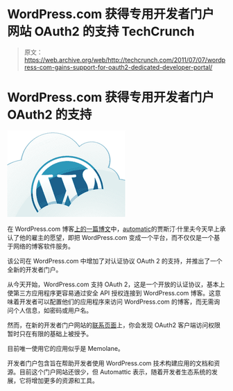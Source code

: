# WordPress.com 获得专用开发者门户网站 OAuth2 的支持 TechCrunch

> 原文：<https://web.archive.org/web/http://techcrunch.com/2011/07/07/wordpress-com-gains-support-for-oauth2-dedicated-developer-portal/>

# WordPress.com 获得专用开发者门户 OAuth2 的支持

![](img/842e20dd89663bbb776236bbf4b0db3e.png)

在 WordPress.com 博客[上的一篇博文](https://web.archive.org/web/20230203090830/http://en.blog.wordpress.com/2011/07/07/oauth2-support-developer-resources/)中，[automatic](https://web.archive.org/web/20230203090830/http://www.crunchbase.com/company/automattic)的贾斯汀·什里夫今天早上承认了他的雇主的愿望，即把 WordPress.com 变成一个平台，而不仅仅是一个基于网络的博客软件服务。

该公司在 WordPress.com 中增加了对认证协议 OAuth 2 的支持，并推出了一个全新的开发者门户。

从今天开始，WordPress.com 支持 OAuth 2，这是一个开放的认证协议，基本上使第三方应用程序更容易通过安全 API 授权连接到 WordPress.com 博客。这意味着开发者可以配置他们的应用程序来访问 WordPress.com 的博客，而无需询问个人信息，如密码或用户名。

然而，在新的开发者门户网站的[联系页面](https://web.archive.org/web/20230203090830/http://develop.wordpress.com/contact/)上，你会发现 OAuth2 客户端访问权限暂时只在有限的基础上被授予。

目前唯一使用它的应用似乎是 Memolane。

开发者门户包含旨在帮助开发者使用 WordPress.com 技术构建应用的文档和资源。目前这个门户网站还很少，但 Automattic 表示，随着开发者生态系统的发展，它将增加更多的资源和工具。